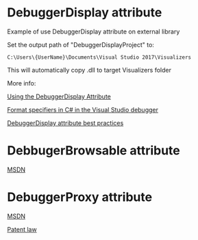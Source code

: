 # DebuggerDisplay attribute

Example of use DebuggerDisplay attribute on external library

Set the output path of "DebuggerDisplayProject" to:

`C:\Users\{UserName}\Documents\Visual Studio 2017\Visualizers`

This will automatically copy .dll to target Visualizers folder

More info:

[Using the DebuggerDisplay Attribute](https://docs.microsoft.com/en-us/visualstudio/debugger/using-the-debuggerdisplay-attribute)

[Format specifiers in C# in the Visual Studio debugger](https://docs.microsoft.com/en-us/visualstudio/debugger/format-specifiers-in-csharp)

[DebuggerDisplay attribute best practices](https://blogs.msdn.microsoft.com/jaredpar/2011/03/18/debuggerdisplay-attribute-best-practices/)

# DebbugerBrowsable attribute
[MSDN](https://msdn.microsoft.com/en-us/library/system.diagnostics.debuggerbrowsableattribute(v=vs.110).aspx)

# DebuggerProxy attribute
[MSDN](https://msdn.microsoft.com/en-us/library/d8eyd8zc.aspx)

[Patent law](http://www.google.com.gi/patents/US20050216893)

